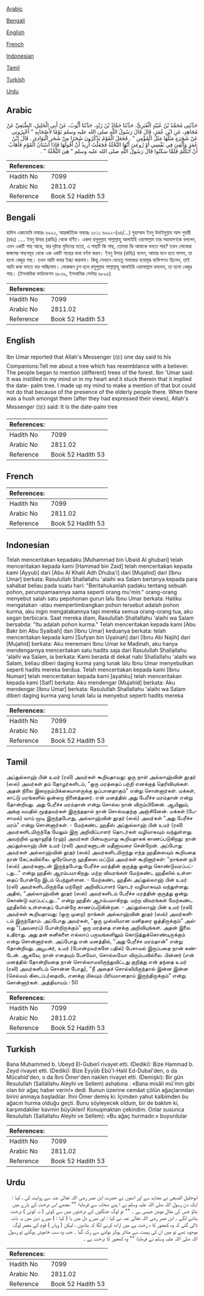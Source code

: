 [Arabic](#arabic)

[Bengali](#bengali)

[English](#english)

[French](#french)

[Indonesian](#indonesian)

[Tamil](#tamil)

[Turkish](#turkish)

[Urdu](#urdu)

## Arabic


<div dir="rtl" lang="ar" style={{fontSize:'larger',backgroundColor:'#f8f9fa',padding:20}}>
حَدَّثَنِي مُحَمَّدُ بْنُ عُبَيْدٍ الْغُبَرِيُّ، حَدَّثَنَا حَمَّادُ بْنُ زَيْدٍ، حَدَّثَنَا أَيُّوبُ، عَنْ أَبِي الْخَلِيلِ، الضُّبَعِيِّ عَنْ مُجَاهِدٍ، عَنِ ابْنِ عُمَرَ، قَالَ قَالَ رَسُولُ اللَّهِ صلى الله عليه وسلم يَوْمًا لأَصْحَابِهِ ‏"‏ أَخْبِرُونِي عَنْ شَجَرَةٍ مَثَلُهَا مَثَلُ الْمُؤْمِنِ ‏"‏ ‏.‏ فَجَعَلَ الْقَوْمُ يَذْكُرُونَ شَجَرًا مِنْ شَجَرِ الْبَوَادِي ‏.‏ قَالَ ابْنُ عُمَرَ وَأُلْقِيَ فِي نَفْسِي أَوْ رُوعِيَ أَنَّهَا النَّخْلَةُ فَجَعَلْتُ أُرِيدُ أَنْ أَقُولَهَا فَإِذَا أَسْنَانُ الْقَوْمِ فَأَهَابُ أَنْ أَتَكَلَّمَ فَلَمَّا سَكَتُوا قَالَ رَسُولُ اللَّهِ صلى الله عليه وسلم ‏"‏ هِيَ النَّخْلَةُ ‏"‏ ‏.‏
</div>
<div style={{backgroundColor:'#f8f9fa',padding:20, marginBottom: 10}}><table> <thead> <tr> <th>References:</th> <th></th> </tr> </thead> <tbody><tr><td>Hadith No</td><td>7099</td></tr><tr><td>Arabic No</td><td>2811.02</td></tr><tr><td>Reference</td><td>Book 52 Hadith 53</td></tr></tbody></table></div>

## Bengali


<div dir="ltr" lang="bn" style={{fontSize:'larger',backgroundColor:'#f8f9fa',padding:20}}>
হাদিস একাডেমি নাম্বারঃ ৬৯৯২, আন্তর্জাতিক নাম্বারঃ ২৮১১ ৬৯৯২-(৬৪/…) মুহাম্মাদ ইবনু উবাইদুল্লাহ আল গুবারী (রহঃ) ..... ইবনু উমার (রাযিঃ) থেকে বর্ণিত। একদা রসূলুল্লাহ সাল্লাল্লাহু আলাইহি ওয়াসাল্লাম তার সহাবাগণকে বললেন, এমন একটি গাছ আছে, যার দৃষ্টান্ত মুমিনের মতো, এ গাছটি কি গাছ, তোমরা কি আমাকে বলতে পার? তখন লোকেরা জঙ্গলের গাছসমূহ থেকে এক একটি গাছের কথা বর্ণনা করল। ইবনু উমার (রাযিঃ) বলেন, আমার মনে হতে লাগল, তা হলো খেজুর গাছ। তখন আমি বলার ইচ্ছা করলাম। কিন্তু সেখানে যেহেতু সমাজের বয়োবৃদ্ধ ব্যক্তিগণও ছিলেন, তাই আমি কথা বলতে ভয় পাচ্ছিলাম। লোকজন চুপ হলে রসূলুল্লাহ সাল্লাল্লাহু আলাইহি ওয়াসাল্লাম বললেন, তা হলো খেজুর গাছ। (ইসলামিক ফাউন্ডেশন ৬৮৩৯, ইসলামিক সেন্টার ৬৮৯৫)
</div>
<div style={{backgroundColor:'#f8f9fa',padding:20, marginBottom: 10}}><table> <thead> <tr> <th>References:</th> <th></th> </tr> </thead> <tbody><tr><td>Hadith No</td><td>7099</td></tr><tr><td>Arabic No</td><td>2811.02</td></tr><tr><td>Reference</td><td>Book 52 Hadith 53</td></tr></tbody></table></div>

## English


<div dir="ltr" lang="en" style={{fontSize:'larger',backgroundColor:'#f8f9fa',padding:20}}>
Ibn Umar reported that Allah's Messenger (ﷺ) one day said to his Companions:Tell me about a tree which has resemblance with a believer. The people began to mention (different) trees of the forest. Ibn 'Umar said: It was instilled in my mind or in my heart and it stuck therein that it implied the date- palm tree. I made up my mind to make a mention of that but could not do that because of the presence of the elderly people there. When there was a hush amongst them (after they had expressed their views), Allah's Messenger (ﷺ) said: It Is the date-palm tree
</div>
<div style={{backgroundColor:'#f8f9fa',padding:20, marginBottom: 10}}><table> <thead> <tr> <th>References:</th> <th></th> </tr> </thead> <tbody><tr><td>Hadith No</td><td>7099</td></tr><tr><td>Arabic No</td><td>2811.02</td></tr><tr><td>Reference</td><td>Book 52 Hadith 53</td></tr></tbody></table></div>

## French


<div dir="ltr" lang="fr" style={{fontSize:'larger',backgroundColor:'#f8f9fa',padding:20}}>

</div>
<div style={{backgroundColor:'#f8f9fa',padding:20, marginBottom: 10}}><table> <thead> <tr> <th>References:</th> <th></th> </tr> </thead> <tbody><tr><td>Hadith No</td><td>7099</td></tr><tr><td>Arabic No</td><td>2811.02</td></tr><tr><td>Reference</td><td>Book 52 Hadith 53</td></tr></tbody></table></div>

## Indonesian


<div dir="ltr" lang="id" style={{fontSize:'larger',backgroundColor:'#f8f9fa',padding:20}}>
Telah menceritakan kepadaku [Muhammad bin Ubaid Al ghubari] telah menceritakan kepada kami [Hammad bin Zaid] telah menceritakan kepada kami [Ayyub] dari [Abu Al Khalil Adh Dhuba'i] dari [Mujahid] dari [Ibnu Umar] berkata: Rasulullah Shallallahu 'alaihi wa Salam bertanya kepada para sahabat beliau pada suatu hari: "Beritahukanlah padaku tentang sebuah pohon, perumpamaannya sama seperti orang mu'min." orang-orang menyebut salah satu pepohonan gurun lalu Ibnu Umar berkata: Hatiku mengatakan -atau mempertimbangkan pohon tersebut adalah pohon kurma, aku ingin mengatakannya tapi mereka semua orang-orang tua, aku segan berbicara. Saat mereka diam, Rasulullah Shallallahu 'alaihi wa Salam bersabda: "Itu adalah pohon kurma." Telah menceritakan kepada kami [Abu Bakr bin Abu Syaibah] dan [Ibnu Umar] keduanya berkata: telah menceritakan kepada kami [Sufyan bin Uyainah] dari [Ibnu Abi Najih] dari [Mujahid] berkata: Aku menemani Ibnu Umar ke Madinah, aku hanya mendengarnya menceritakan satu hadits saja dari Rasulullah Shallallahu 'alaihi wa Salam, ia berkata: Kami berada di dekat nabi Shallallahu 'alaihi wa Salam, beliau diberi daging kurma yang lunak lalu Ibnu Umar menyebutkan seperti hadits mereka berdua. Telah menceritakan kepada kami [Ibnu Numair] telah menceritakan kepada kami [ayahku] telah menceritakan kepada kami [Saif] berkata: Aku mendengar [Mujahid] berkata: Aku mendengar [Ibnu Umar] berkata: Rasulullah Shallallahu 'alaihi wa Salam diberi daging kurma yang lunak lalu ia menyebut seperti hadits mereka
</div>
<div style={{backgroundColor:'#f8f9fa',padding:20, marginBottom: 10}}><table> <thead> <tr> <th>References:</th> <th></th> </tr> </thead> <tbody><tr><td>Hadith No</td><td>7099</td></tr><tr><td>Arabic No</td><td>2811.02</td></tr><tr><td>Reference</td><td>Book 52 Hadith 53</td></tr></tbody></table></div>

## Tamil


<div dir="ltr" lang="ta" style={{fontSize:'larger',backgroundColor:'#f8f9fa',padding:20}}>
அப்துல்லாஹ் பின் உமர் (ரலி) அவர்கள் கூறியதாவது: ஒரு நாள் அல்லாஹ்வின் தூதர் (ஸல்) அவர்கள் தம் தோழர்களிடம், "ஒரு மரத்தைப் பற்றி எனக்குத் தெரிவியுங்கள். அதன் நிலை இறைநம்பிக்கையாளருக்கு ஒப்பானதாகும்" என்று சொன்னார்கள். மக்கள், காட்டு மரங்களில் ஒன்றை நினைத்தனர். என் மனத்தில் அது பேரீச்ச மரம்தான் என்று தோன்றியது. அது பேரீச்ச மரம்தான் என்று சொல்ல நான் விரும்பினேன். ஆயினும், அங்கு வயதில் மூத்தவர்கள் இருந்ததால் நான் சொல்வதற்கு அஞ்சினேன். மக்கள் (பேசாமல்) வாய் மூடி இருந்தபோது, அல்லாஹ்வின் தூதர் (ஸல்) அவர்கள் "அது பேரீச்ச மரம்" என்று சொன்னார்கள். - மேற்கண்ட ஹதீஸ் அப்துல்லாஹ் பின் உமர் (ரலி) அவர்களிடமிருந்தே மேலும் இரு அறிவிப்பாளர் தொடர்கள் வழியாகவும் வந்துள்ளது. அவற்றில் முஜாஹித் (ரஹ்) அவர்கள் பின்வருமாறு கூறியதாகக் காணப்படுகிறது: நான் அப்துல்லாஹ் பின் உமர் (ரலி) அவர்களுடன் மதீனாவரை சென்றேன். அப்போது அவர்கள் அல்லாஹ்வின் தூதர் (ஸல்) அவர்களிடமிருந்து எந்த ஹதீஸையும் கூறியதை நான் கேட்கவில்லை. ஒரேயொரு ஹதீஸை மட்டும் அவர்கள் கூறினார்கள்: "நாங்கள் நபி (ஸல்) அவர்களுடன் இருந்தபோது பேரீச்ச மரத்தின் குருத்து ஒன்று கொண்டுவரப்பட்டது..." என்று ஹதீஸ் ஆரம்பமாகிறது. மற்ற விவரங்கள் மேற்கண்ட ஹதீஸில் உள்ளதைப் போன்றே இடம் பெற்றுள்ளன. - மேற்கண்ட ஹதீஸ் அப்துல்லாஹ் பின் உமர் (ரலி) அவர்களிடமிருந்தே மற்றோர் அறிவிப்பாளர் தொடர் வழியாகவும் வந்துள்ளது. அதில், "அல்லாஹ்வின் தூதர் (ஸல்) அவர்களிடம் பேரீச்ச மரத்தின் குருத்து ஒன்று கொண்டு வரப்பட்டது..." என்று ஹதீஸ் ஆரம்பமாகிறது. மற்ற விவரங்கள் மேற்கண்ட ஹதீஸில் உள்ளதைப் போன்றே காணப்படுகின்றன. - அப்துல்லாஹ் பின் உமர் (ரலி) அவர்கள் கூறியதாவது: (ஒரு முறை) நாங்கள் அல்லாஹ்வின் தூதர் (ஸல்) அவர்களிடம் இருந்தோம். அப்போது அவர்கள், "ஒரு முஸ்லிமான மனிதரை ஒத்திருக்கும்" அல்லது "(அவரைப்) போன்றிருக்கும்" ஒரு மரத்தை எனக்கு அறிவியுங்கள். அதன் இலை உதிராது. அது தன் கனிகளை எல்லாப் பருவங்களிலும் கொடுத்துக்கொண்டிருக்கும் என்று சொன்னார்கள். அப்போது என் மனத்தில், "அது பேரீச்ச மரம்தான்" என்று தோன்றியது. அபூபக்ர், உமர் (போன்றவர்களே பதில்) பேசாமல் இருப்பதை நான் கண்டேன். ஆகவே, நான் எதையும் பேசவோ, சொல்லவோ விரும்பவில்லை. பின்னர் (என் மனத்தில் தோன்றியதை நான் சொல்லாமலிருந்துவிட்டது குறித்து என் தந்தை உமர் (ரலி) அவர்களிடம் சொன்ன போது), "நீ அதைச் சொல்லியிருந்தால் இன்ன இன்ன (செல்வம் கிடைப்ப)தைவிட எனக்கு மிகவும் பிரியமானதாய் இருந்திருக்கும்" என்று சொன்னார்கள். அத்தியாயம் : 50
</div>
<div style={{backgroundColor:'#f8f9fa',padding:20, marginBottom: 10}}><table> <thead> <tr> <th>References:</th> <th></th> </tr> </thead> <tbody><tr><td>Hadith No</td><td>7099</td></tr><tr><td>Arabic No</td><td>2811.02</td></tr><tr><td>Reference</td><td>Book 52 Hadith 53</td></tr></tbody></table></div>

## Turkish


<div dir="ltr" lang="tr" style={{fontSize:'larger',backgroundColor:'#f8f9fa',padding:20}}>
Bana Muhammed b. Ubeyd El-Guberî rivayet etti. (Dediki): Bize Hammad b. Zeyd rivayet etti. (Dediki): Bize Eyyûb Ebû'l-Halil Ed-Dubaî'den, o da Mücahid'den, o da İbni Ömer'den naklen rivayet etti. (Demişki): Bir gün Resulullah (Sallallahu Aleyhi ve Sellem) ashabına : «Bana misâli mü'min gibi olan bir ağaç haber verin!» dedi. Bunun üzerine cemâat çölün ağaçlarından birini anmaya başladılar. İhni Ömer demiş ki: İçimden yahut kalbimden bu ağacın hurma olduğu geçti. Bunu söyleyecek oldum, bir de baktım ki, karşımdakiler kavmin büyükleri! Konuşmaktan çekindim. Onlar susunca Resulullah (Sallallahu Aleyhi ve Sellem): «Bu ağaç hurmadır.» buyurdular
</div>
<div style={{backgroundColor:'#f8f9fa',padding:20, marginBottom: 10}}><table> <thead> <tr> <th>References:</th> <th></th> </tr> </thead> <tbody><tr><td>Hadith No</td><td>7099</td></tr><tr><td>Arabic No</td><td>2811.02</td></tr><tr><td>Reference</td><td>Book 52 Hadith 53</td></tr></tbody></table></div>

## Urdu


<div dir="rtl" lang="ur" style={{fontSize:'larger',backgroundColor:'#f8f9fa',padding:20}}>
ابوخلیل الضبعی نے مجاہد سے اور انھوں نے حضرت ابن عمر رضی اللہ تعالیٰ عنہ سے روایت کی ، کہا : ایک دن رسول اللہ صلی اللہ علیہ وسلم نے ا پنے صحابہ سے فرمایا؛ "" مجھے اس درخت کے بارے میں بتاؤ جس کی مثال مومن جیسی ہے ۔ "" تو لوگ جنگلوں کے درختوں میں سے کوئی ( نہ کوئی ) درخت بتانے لگے ۔ ابن عمر رضی اللہ تعالیٰ عنہ نے کہا : اور میرے دل میں یا ( کہا : ) میرے ذہن میں یہ بات ڈالی گئی کہ وہ کھجور کا د رخت ہے میں ارادہ کرنے لگا کہ بتادوں ، لیکن ( وہاں ) قوم کے معمر لوگ موجود تھے تو میں ان کی ہیبت سے متاثر ہوکر بولنے سے رک گیا ۔ جب وہ سب خاموش ہوگئے تو رسول اللہ صلی اللہ علیہ وسلم نے فرمایا؛ "" وہ کھجور کا درخت ہے ۔
</div>
<div style={{backgroundColor:'#f8f9fa',padding:20, marginBottom: 10}}><table> <thead> <tr> <th>References:</th> <th></th> </tr> </thead> <tbody><tr><td>Hadith No</td><td>7099</td></tr><tr><td>Arabic No</td><td>2811.02</td></tr><tr><td>Reference</td><td>Book 52 Hadith 53</td></tr></tbody></table></div>